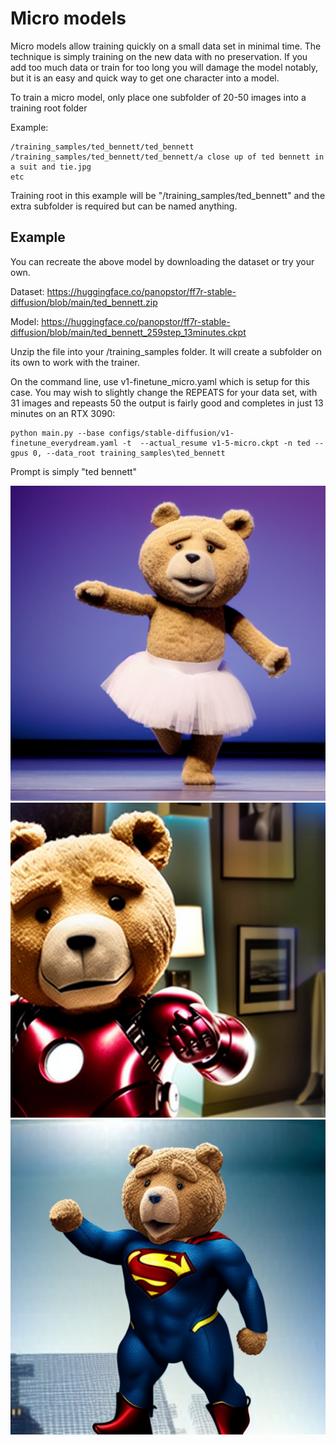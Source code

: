 # Micro models

Micro models allow training quickly on a small data set in minimal time.  The technique is simply training on the new data with no preservation.  If you add too much data or train for too long you will damage the model notably, but it is an easy and quick way to get one character into a model.

To train a micro model, only place one subfolder of 20-50 images into a training root folder

Example:

    /training_samples/ted_bennett/ted_bennett
    /training_samples/ted_bennett/ted_bennett/a close up of ted bennett in a suit and tie.jpg
    etc

Training root in this example will be "/training_samples/ted_bennett" and the extra subfolder is required but can be named anything.

## Example

You can recreate the above model by downloading the dataset or try your own.

Dataset: https://huggingface.co/panopstor/ff7r-stable-diffusion/blob/main/ted_bennett.zip

Model: https://huggingface.co/panopstor/ff7r-stable-diffusion/blob/main/ted_bennett_259step_13minutes.ckpt

Unzip the file into your /training_samples folder.  It will create a subfolder on its own to work with the trainer.

On the command line, use v1-finetune_micro.yaml which is setup for this case.  You may wish to slightly change the REPEATS for your data set, with 31 images and repeasts 50 the output is fairly good and completes in just 13 minutes on an RTX 3090:

    python main.py --base configs/stable-diffusion/v1-finetune_everydream.yaml -t  --actual_resume v1-5-micro.ckpt -n ted --gpus 0, --data_root training_samples\ted_bennett

Prompt is simply "ted bennett"

![ted bennett as ironman](./demo/ted_bennett_ballet.png)
![ted bennett as ironman](./demo/ted_bennett_ironman.png)
![ted bennett as ironman](./demo/ted_bannett_superman.png)